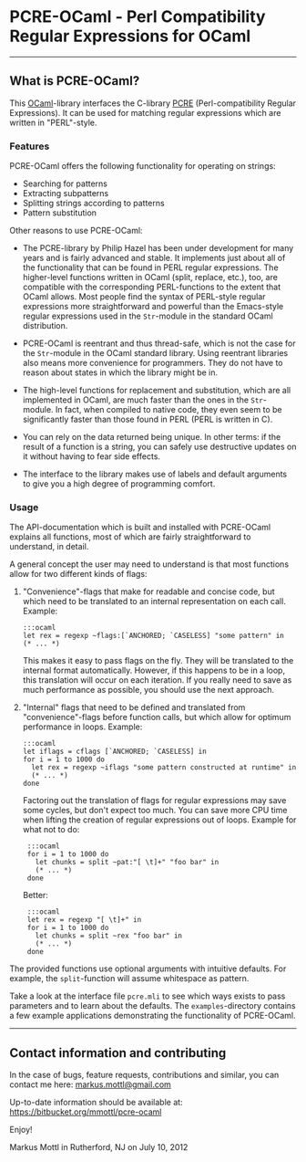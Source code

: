 PCRE-OCaml - Perl Compatibility Regular Expressions for OCaml
=============================================================

---------------------------------------------------------------------------

What is PCRE-OCaml?
-------------------

This [OCaml](http:///www.ocaml.org)-library interfaces the C-library
[PCRE](http://www.pcre.org) (Perl-compatibility Regular Expressions).  It can
be used for matching regular expressions which are written in "PERL"-style.

### Features

PCRE-OCaml offers the following functionality for operating on strings:

  * Searching for patterns
  * Extracting subpatterns
  * Splitting strings according to patterns
  * Pattern substitution

Other reasons to use PCRE-OCaml:

  * The PCRE-library by Philip Hazel has been under development for many
    years and is fairly advanced and stable.  It implements just about all
    of the functionality that can be found in PERL regular expressions.
    The higher-level functions written in OCaml (split, replace, etc.),
    too, are compatible with the corresponding PERL-functions to the extent
    that OCaml allows.  Most people find the syntax of PERL-style regular
    expressions more straightforward and powerful than the Emacs-style regular
    expressions used in the `Str`-module in the standard OCaml distribution.

  * PCRE-OCaml is reentrant and thus thread-safe, which is not the case
    for the `Str`-module in the OCaml standard library.  Using reentrant
    libraries also means more convenience for programmers.  They do not
    have to reason about states in which the library might be in.

  * The high-level functions for replacement and substitution, which are all
    implemented in OCaml, are much faster than the ones in the `Str`-module.
    In fact, when compiled to native code, they even seem to be significantly
    faster than those found in PERL (PERL is written in C).

  * You can rely on the data returned being unique.  In other terms: if
    the result of a function is a string, you can safely use destructive
    updates on it without having to fear side effects.

  * The interface to the library makes use of labels and default arguments
    to give you a high degree of programming comfort.

### Usage

The API-documentation which is built and installed with PCRE-OCaml explains all
functions, most of which are fairly straightforward to understand, in detail.

A general concept the user may need to understand is that most functions
allow for two different kinds of flags:

  1. "Convenience"-flags that make for readable and concise code, but which
     need to be translated to an internal representation on each call.
     Example:

         :::ocaml
         let rex = regexp ~flags:[`ANCHORED; `CASELESS] "some pattern" in
         (* ... *)

     This makes it easy to pass flags on the fly.  They will be translated to
     the internal format automatically.  However, if this happens to be in a
     loop, this translation will occur on each iteration.  If you really need
     to save as much performance as possible, you should use the next approach.

  2. "Internal" flags that need to be defined and translated from
     "convenience"-flags before function calls, but which allow for optimum
     performance in loops.  Example:

         :::ocaml
         let iflags = cflags [`ANCHORED; `CASELESS] in
         for i = 1 to 1000 do
           let rex = regexp ~iflags "some pattern constructed at runtime" in
           (* ... *)
         done

      Factoring out the translation of flags for regular expressions may
      save some cycles, but don't expect too much.  You can save more CPU
      time when lifting the creation of regular expressions out of loops.
      Example for what not to do:

          :::ocaml
          for i = 1 to 1000 do
            let chunks = split ~pat:"[ \t]+" "foo bar" in
            (* ... *)
          done

      Better:

          :::ocaml
          let rex = regexp "[ \t]+" in
          for i = 1 to 1000 do
            let chunks = split ~rex "foo bar" in
            (* ... *)
          done

The provided functions use optional arguments with intuitive defaults.
For example, the `split`-function will assume whitespace as pattern.

Take a look at the interface file `pcre.mli` to see which ways exists to pass
parameters and to learn about the defaults.  The `examples`-directory contains
a few example applications demonstrating the functionality of PCRE-OCaml.

---------------------------------------------------------------------------

Contact information and contributing
------------------------------------

In the case of bugs, feature requests, contributions and similar, you can
contact me here: <markus.mottl@gmail.com>

Up-to-date information should be available at:
<https://bitbucket.org/mmottl/pcre-ocaml>

Enjoy!

Markus Mottl in Rutherford, NJ on July 10, 2012

